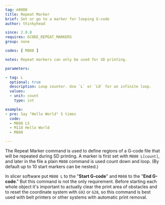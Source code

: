 ```yaml
---
tag: m0808
title: Repeat Marker
brief: Set or go to a marker for looping G-code
author: thinkyhead

since: 2.0.8
requires: GCODE_REPEAT_MARKERS
group: none

codes: [ M808 ]

notes: Repeat markers can only be used for SD printing.

parameters:

- tag: L
  optional: true
  description: Loop counter. Use `L` or `L0` for an infinite loop.
  values:
  - unit: count
    type: int

example:
- pre: Say "Hello World" 5 times
  code:
  - M808 L5
  - M118 Hello World
  - M808

---
```


The Repeat Marker command is used to define regions of a G-code file that will be repeated during SD printing. A marker is first set with `M808 L[count]`, and later in the file a plain `M808` command is used count down and loop. (By default up to 10 start markers can be nested.)

In slicer software put `M808 L` to the "**Start G-code**" and `M808` to the "**End G-code**." But this command is not the only requirement. Before starting each whole object it's important to actually clear the print area of obstacles and to reset the coordinate system with `G92` or `G28`, so this command is best used with belt printers or other systems with automatic print removal.

